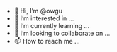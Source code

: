 - 👋 Hi, I’m @owgu
- 👀 I’m interested in ...
- 🌱 I’m currently learning ...
- 💞️ I’m looking to collaborate on ...
- 📫 How to reach me ...

<!---
owgu/owgu is a ✨ special ✨ repository because its `README.md` (this file) appears on your GitHub profile.
You can click the Preview link to take a look at your changes.
--->
